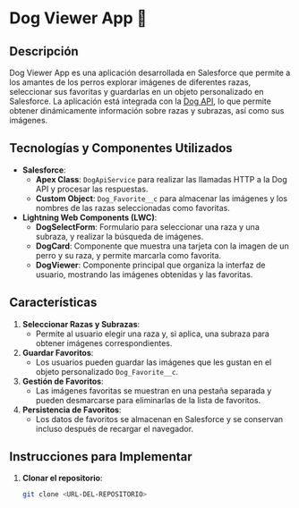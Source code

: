 # Dog Viewer App 🐾

## Descripción
Dog Viewer App es una aplicación desarrollada en Salesforce que permite a los amantes de los perros explorar imágenes de diferentes razas, seleccionar sus favoritas y guardarlas en un objeto personalizado en Salesforce. La aplicación está integrada con la [Dog API](https://dog.ceo/dog-api/), lo que permite obtener dinámicamente información sobre razas y subrazas, así como sus imágenes.

## Tecnologías y Componentes Utilizados
- **Salesforce**:
  - **Apex Class**: `DogApiService` para realizar las llamadas HTTP a la Dog API y procesar las respuestas.
  - **Custom Object**: `Dog_Favorite__c` para almacenar las imágenes y los nombres de las razas seleccionadas como favoritas.
- **Lightning Web Components (LWC)**:
  - **DogSelectForm**: Formulario para seleccionar una raza y una subraza, y realizar la búsqueda de imágenes.
  - **DogCard**: Componente que muestra una tarjeta con la imagen de un perro y su raza, y permite marcarla como favorita.
  - **DogViewer**: Componente principal que organiza la interfaz de usuario, mostrando las imágenes obtenidas y las favoritas.

## Características
1. **Seleccionar Razas y Subrazas**:
   - Permite al usuario elegir una raza y, si aplica, una subraza para obtener imágenes correspondientes.
2. **Guardar Favoritos**:
   - Los usuarios pueden guardar las imágenes que les gustan en el objeto personalizado `Dog_Favorite__c`.
3. **Gestión de Favoritos**:
   - Las imágenes favoritas se muestran en una pestaña separada y pueden desmarcarse para eliminarlas de la lista de favoritos.
4. **Persistencia de Favoritos**:
   - Los datos de favoritos se almacenan en Salesforce y se conservan incluso después de recargar el navegador.

## Instrucciones para Implementar
1. **Clonar el repositorio**:
   ```bash
   git clone <URL-DEL-REPOSITORIO>
